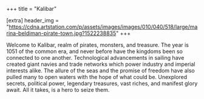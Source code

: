 +++
title = "Kalibar"

[extra]
header_img = "https://cdna.artstation.com/p/assets/images/images/010/040/518/large/marina-beldiman-pirate-town.jpg?1522238835"
+++


Welcome to Kalibar, realm of pirates, monsters, and treasure. The year is 1051 of the common era, and never before have the kingdoms been so connected to one another. Technological advancements in sailing have created giant navies and trade networks which power industry and imperial interests alike. The allure of the seas and the promise of freedom have also pulled many to open waters with the hope of what could be. Unexplored secrets, political power, legendary treasures, vast riches, and manifest glory await. All it takes, is a hero to seize them.
